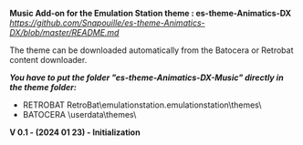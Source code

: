 **Music Add-on for the Emulation Station theme : es-theme-Animatics-DX**
*https://github.com/Snapouille/es-theme-Animatics-DX/blob/master/README.md*

The theme can be downloaded automatically from the Batocera or Retrobat content downloader.

***You have to put the folder "es-theme-Animatics-DX-Music" directly in the theme folder:***
- RETROBAT
RetroBat\emulationstation\.emulationstation\themes\
- BATOCERA
\userdata\themes\


**V 0.1 - (2024 01 23) - Initialization**


